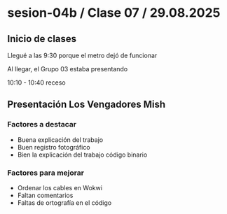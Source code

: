 # sesion-04b / Clase 07 / 29.08.2025

## Inicio de clases

Llegué a las 9:30 porque el metro dejó de funcionar 

Al llegar, el Grupo 03  estaba presentando 

10:10 - 10:40 receso

## Presentación Los Vengadores Mish

### Factores a destacar

- Buena explicación del trabajo 
- Buen registro fotográfico 
- Bien la explicación del trabajo código binario

### Factores para mejorar

- Ordenar los cables en Wokwi
- Faltan comentarios
- Faltas de ortografía en el código 

